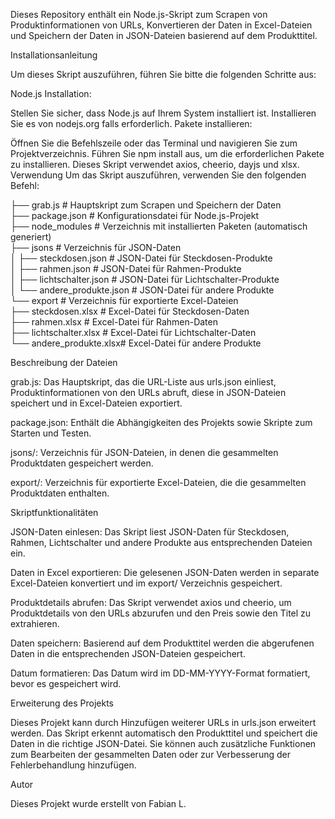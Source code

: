 Dieses Repository enthält ein Node.js-Skript zum Scrapen von Produktinformationen von URLs, Konvertieren der Daten in Excel-Dateien und Speichern der Daten in JSON-Dateien basierend auf dem Produkttitel.

Installationsanleitung

Um dieses Skript auszuführen, führen Sie bitte die folgenden Schritte aus:

Node.js Installation:


Stellen Sie sicher, dass Node.js auf Ihrem System installiert ist. Installieren Sie es von nodejs.org falls erforderlich.
Pakete installieren:

Öffnen Sie die Befehlszeile oder das Terminal und navigieren Sie zum Projektverzeichnis.
Führen Sie npm install aus, um die erforderlichen Pakete zu installieren. Dieses Skript verwendet axios, cheerio, dayjs und xlsx.
Verwendung
Um das Skript auszuführen, verwenden Sie den folgenden Befehl:


├── grab.js                         # Hauptskript zum Scrapen und Speichern der Daten    
├── package.json                    # Konfigurationsdatei für Node.js-Projekt    
├── node_modules                    # Verzeichnis mit installierten Paketen (automatisch generiert)    
├── jsons                           # Verzeichnis für JSON-Daten    
│       ├── steckdosen.json         # JSON-Datei für Steckdosen-Produkte    
│       ├── rahmen.json             # JSON-Datei für Rahmen-Produkte    
│       ├── lichtschalter.json      # JSON-Datei für Lichtschalter-Produkte    
│       └── andere_produkte.json    # JSON-Datei für andere Produkte    
└── export                          # Verzeichnis für exportierte Excel-Dateien    
        ├── steckdosen.xlsx     # Excel-Datei für Steckdosen-Daten    
        ├── rahmen.xlsx         # Excel-Datei für Rahmen-Daten    
        ├── lichtschalter.xlsx  # Excel-Datei für Lichtschalter-Daten    
        └── andere_produkte.xlsx# Excel-Datei für andere Produkte
    

    
Beschreibung der Dateien

grab.js: Das Hauptskript, das die URL-Liste aus urls.json einliest, Produktinformationen von den URLs abruft, diese in JSON-Dateien speichert und in Excel-Dateien exportiert.

package.json: Enthält die Abhängigkeiten des Projekts sowie Skripte zum Starten und Testen.

jsons/: Verzeichnis für JSON-Dateien, in denen die gesammelten Produktdaten gespeichert werden.

export/: Verzeichnis für exportierte Excel-Dateien, die die gesammelten Produktdaten enthalten.

Skriptfunktionalitäten

JSON-Daten einlesen: Das Skript liest JSON-Daten für Steckdosen, Rahmen, Lichtschalter und andere Produkte aus entsprechenden Dateien ein.

Daten in Excel exportieren: 
Die gelesenen JSON-Daten werden in separate Excel-Dateien konvertiert und im export/ Verzeichnis gespeichert.

Produktdetails abrufen: 
Das Skript verwendet axios und cheerio, um Produktdetails von den URLs abzurufen und den Preis sowie den Titel zu extrahieren.

Daten speichern: 
Basierend auf dem Produkttitel werden die abgerufenen Daten in die entsprechenden JSON-Dateien gespeichert.

Datum formatieren: 
Das Datum wird im DD-MM-YYYY-Format formatiert, bevor es gespeichert wird.

Erweiterung des Projekts

Dieses Projekt kann durch Hinzufügen weiterer URLs in urls.json erweitert werden. Das Skript erkennt automatisch den Produkttitel und speichert die Daten in die richtige JSON-Datei. Sie können auch zusätzliche Funktionen zum Bearbeiten der gesammelten Daten oder zur Verbesserung der Fehlerbehandlung hinzufügen.

Autor

Dieses Projekt wurde erstellt von Fabian L.

